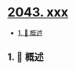 # [2043. xxx](https://github.com/Tdahuyou/TNotes.leetcode/tree/main/notes/2043.%20xxx)

<!-- region:toc -->

- [1. 📝 概述](#1--概述)

<!-- endregion:toc -->

## 1. 📝 概述
